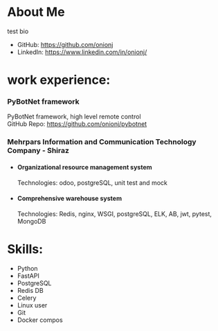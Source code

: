 
# About Me
test bio 

* GitHub: https://github.com/onionj
* LinkedIn: https://www.linkedin.com/in/onionj/


# work experience:

### PyBotNet framework 
PyBotNet framework, high level remote control\
GitHub Repo: https://github.com/onionj/pybotnet

### Mehrpars Information and Communication Technology Company - Shiraz
* #### Organizational resource management system
    Technologies:  odoo, postgreSQL, unit test and mock 

* #### Comprehensive warehouse system
    Technologies: Redis, nginx, WSGI, postgreSQL, ELK, AB, jwt, pytest, MongoDB

# Skills:

* Python
* FastAPI
* PostgreSQL
* Redis DB
* Celery
* Linux user
* Git
* Docker compos
